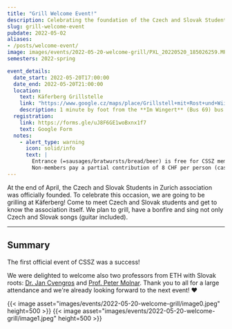 ```yaml
---
title: "Grill Welcome Event!"
description: Celebrating the foundation of the Czech and Slovak Students in Zurich association.
slug: grill-welcome-event
pubdate: 2022-05-02
aliases:
- /posts/welcome-event/
image: images/events/2022-05-20-welcome-grill/PXL_20220520_185026259.MP.jpg
semesters: 2022-spring

event_details:
  date_start: 2022-05-20T17:00:00
  date_end: 2022-05-20T21:00:00
  location:
    text: Käferberg Grillstelle
    link: "https://www.google.cz/maps/place/Grillstell+mit+Rost+und+Wiitsicht/@47.4017454,8.5088289,813m/data=!3m1!1e3!4m5!3m4!1s0x47900bf1d1599e21:0x120905caab0befa3!8m2!3d47.4017454!4d8.5104489"
    description: 1 minute by foot from the **Im Wingert** (Bus 69) bus station.
  registration:
    link: https://forms.gle/uJ8F6GE1woBxnx1f7
    text: Google Form
  notes: 
    - alert_type: warning
      icon: solid/info
      text: |
        Entrance (=sausages/bratwursts/bread/beer) is free for CSSZ members. You can become a member by registering [here](https://forms.gle/qn6sZEmELCgtTSSr5) or directly at the event.  
        Non-members pay a partial contribution of 8 CHF per person (cash, Twint).
---
```


At the end of April, the Czech and Slovak Students in Zurich association was officially founded. To celebrate this occasion, we are going to be grilling at Käferberg! Come to meet Czech and Slovak students and get to know the association itself. We plan to grill, have a bonfire and sing not only Czech and Slovak songs (guitar included).

<!--more-->

---

## Summary

The first official event of CSSZ was a success!

We were delighted to welcome also two professors from ETH with Slovak roots: [Dr. Jan Cvengros](https://chab.ethz.ch/en/the-department/people/a-z/person-detail.MTUyMjA5.TGlzdC82MDEsLTIxMzAxOTI4MDM=.html) and [Prof. Peter Molnar](https://hyd.ifu.ethz.ch/the-group/people/person-detail.html?persid=100330).
Thank you to all for a large attendance and we're already looking forward to the next event! ❤️

{{< image asset="images/events/2022-05-20-welcome-grill/image0.jpeg" height=500 >}}
{{< image asset="images/events/2022-05-20-welcome-grill/image1.jpeg" height=500 >}}
